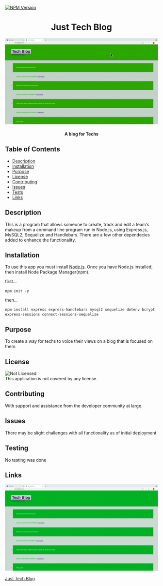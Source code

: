 [![NPM Version](https://img.shields.io/npm/v/npm.svg?style=flat)]()
<br />

  <h1 align="center"> Just Tech Blog </h1>

![Just Tech Blog Demo](public/assets/Just-tech-blog.gif)

<h4 align='center'>A blog for Techs </h4>

## Table of Contents

- [Description](#description)
- [Installation](#installation)
- [Purpose](#purpose)
- [License](#license)
- [Contributing](#contributing)
- [Issues](#issues)
- [Tests](#tests)
- [Links](#links)

## Description

This is a program that allows someone to create, track and edit a team's makeup from a command line program run in Node.js, using Express.js, MySQL2, Sequelize and Handlebars. There are a few other dependecies added to enhance the functionality.

## Installation

To use this app you must install [Node.js](https://nodejs.org/en/). Once you have Node.js installed, then install Node Package Manager(npm).

first...

```
npm init -y
```

then...

```
npm install express express-handlebars mysql2 sequelize dotenv bcrypt express-sessions connect-sessions-sequelize
```

## Purpose

To create a way for techs to voice their views on a blog that is focused on them.

## License

![Not Licensed](https://img.shields.io/badge/license--tertiary)
<br />
This application is not covered by any license.

## Contributing

With support and assistance from the developer community at large.

## Issues

There may be slight challenges with all functionality as of initial deployment

## Testing

No testing was done

## Links

![Just Tech Blog](public/assets/just-tech-blog.png)

[Just Tech Blog](https://afternoon-anchorage-01216.herokuapp.com/)
